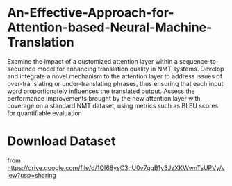 # An-Effective-Approach-for-Attention-based-Neural-Machine-Translation
Examine the impact of a customized attention layer within a sequence-to-sequence model for enhancing translation quality in NMT systems.
Develop and integrate a novel mechanism to the attention layer to address issues of over-translating or under-translating phrases, thus ensuring that each input word proportionately influences the translated output.
Assess the performance improvements brought by the new attention layer with coverage on a standard NMT dataset, using metrics such as BLEU scores for quantifiable evaluation
# Download Dataset
from https://drive.google.com/file/d/1QI68ysC3nU0v7ggB1y3JzXKWwnTsUPVy/view?usp=sharing
